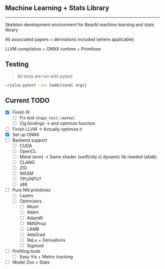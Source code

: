 ## Machine Learning + Stats Library 

---
Skeleton development environment for BearAI machine learning and stats library

All associated papers + derivations included (where applicable)

LLVM compilation + ONNX runtime + Primitives

## Testing 

> All tests are run with pytest

```bash
~/julia pytest -vvs [additional args]
```
## Current TODO 
- [x] Finish IR 
    - [ ] Fix test `shape_test::matmul`
    - [ ] Zig bindings -> and optimize function 
- [ ] Finish LLVM -> Actually optimize it  
- [x] Set up ONNX 
- [ ] Backend support 
    - [ ] CUDA 
    - [ ] OpenCL 
    - [ ] Metal (arm) -> Same shader (swift/obj c) dynamic lib needed (afaik)
    - [ ] CLANG 
    - [ ] ZIG 
    - [ ] WASM 
    - [ ] TPU/NPU?
    - [ ] x86
- [ ] Pure NN primitives 
    - [ ] Layers 
    - [ ] Optimizers 
        - [ ] Muon 
        - [ ] Adam 
        - [ ] AdamW 
        - [ ] RMSProp 
        - [ ] LAMB 
        - [ ] AdaGrad
        - [ ] ReLu + Derivations 
        - [ ] Sigmoid 
- [ ] Profiling tools 
    - [ ] Easy Vis + Metric tracking 
- [ ] Model Zoo + Stats 
